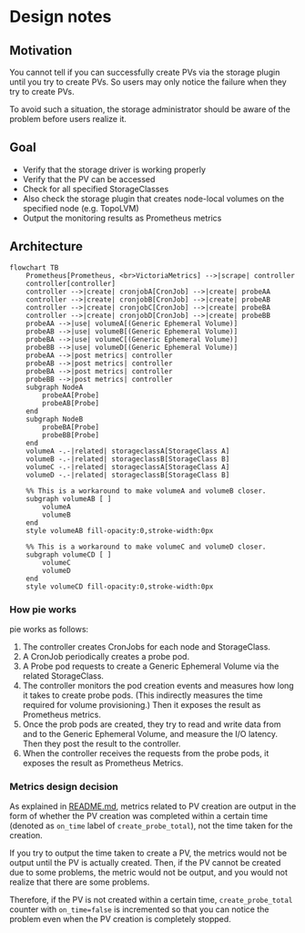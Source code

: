# Design notes

## Motivation

You cannot tell if you can successfully create PVs via the storage plugin until you try to create PVs.
So users may only notice the failure when they try to create PVs.

To avoid such a situation, the storage administrator should be aware of the problem before users realize it.

## Goal

- Verify that the storage driver is working properly
- Verify that the PV can be accessed
- Check for all specified StorageClasses
- Also check the storage plugin that creates node-local volumes on the specified node (e.g. TopoLVM)
- Output the monitoring results as Prometheus metrics

## Architecture

```mermaid
flowchart TB
    Prometheus[Prometheus, <br>VictoriaMetrics] -->|scrape| controller
    controller[controller]
    controller -->|create| cronjobA[CronJob] -->|create| probeAA
    controller -->|create| cronjobB[CronJob] -->|create| probeAB
    controller -->|create| cronjobC[CronJob] -->|create| probeBA
    controller -->|create| cronjobD[CronJob] -->|create| probeBB
    probeAA -->|use| volumeA[(Generic Ephemeral Volume)]
    probeAB -->|use| volumeB[(Generic Ephemeral Volume)]
    probeBA -->|use| volumeC[(Generic Ephemeral Volume)]
    probeBB -->|use| volumeD[(Generic Ephemeral Volume)]
    probeAA -->|post metrics| controller
    probeAB -->|post metrics| controller
    probeBA -->|post metrics| controller
    probeBB -->|post metrics| controller
    subgraph NodeA
        probeAA[Probe]
        probeAB[Probe]
    end
    subgraph NodeB
        probeBA[Probe]
        probeBB[Probe]
    end
    volumeA -.-|related| storageclassA[StorageClass A]
    volumeB -.-|related| storageclassB[StorageClass B]
    volumeC -.-|related| storageclassA[StorageClass A]
    volumeD -.-|related| storageclassB[StorageClass B]

    %% This is a workaround to make volumeA and volumeB closer.
    subgraph volumeAB [ ]
        volumeA
        volumeB
    end
    style volumeAB fill-opacity:0,stroke-width:0px

    %% This is a workaround to make volumeC and volumeD closer.
    subgraph volumeCD [ ]
        volumeC
        volumeD
    end
    style volumeCD fill-opacity:0,stroke-width:0px
```

### How pie works

pie works as follows:

1. The controller creates CronJobs for each node and StorageClass.
2. A CronJob periodically creates a probe pod.
3. A Probe pod requests to create a Generic Ephemeral Volume via the related StorageClass.
4. The controller monitors the pod creation events and measures how long it takes to create probe pods.
   (This indirectly measures the time required for volume provisioning.) Then it exposes the result as Prometheus metrics.
5. Once the prob pods are created, they try to read and write data from and to the Generic Ephemeral Volume, and measure the I/O latency. Then they post the result to the controller.
6. When the controller receives the requests from the probe pods, it exposes the result as Prometheus Metrics.

### Metrics design decision

As explained in [README.md](../README.md#prometheus-metrics), metrics related to PV creation are output in the form of whether the PV creation was completed within a certain time (denoted as `on_time` label of `create_probe_total`), not the time taken for the creation.

If you try to output the time taken to create a PV, the metrics would not be output until the PV is actually created.
Then, if the PV cannot be created due to some problems, the metric would not be output, and
you would not realize that there are some problems.

Therefore, if the PV is not created within a certain time, `create_probe_total` counter with `on_time=false` is incremented so that you can notice the problem even when the PV creation is completely stopped.
